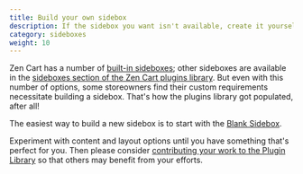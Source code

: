 ```yaml
---
title: Build your own sidebox
description: If the sidebox you want isn't available, create it yourself
category: sideboxes
weight: 10
---
```


Zen Cart has a number of [built-in sideboxes](/user/sideboxes/sidebox_list/); other sideboxes are available in the [sideboxes section of the Zen Cart plugins library](https://www.zen-cart.com/downloads.php?do=cat&id=12).   But even with this number of options, some storeowners find their custom requirements necessitate building a sidebox.  That's how the plugins library got populated, after all! 

The easiest way to build a new sidebox is to start with the [Blank Sidebox](https://www.zen-cart.com/downloads.php?do=file&id=80).  

Experiment with content and layout options until you have something that's perfect for you.  Then please consider [contributing your work to the Plugin Library](/user/plugins/contributing/) so that others may benefit from your efforts. 
